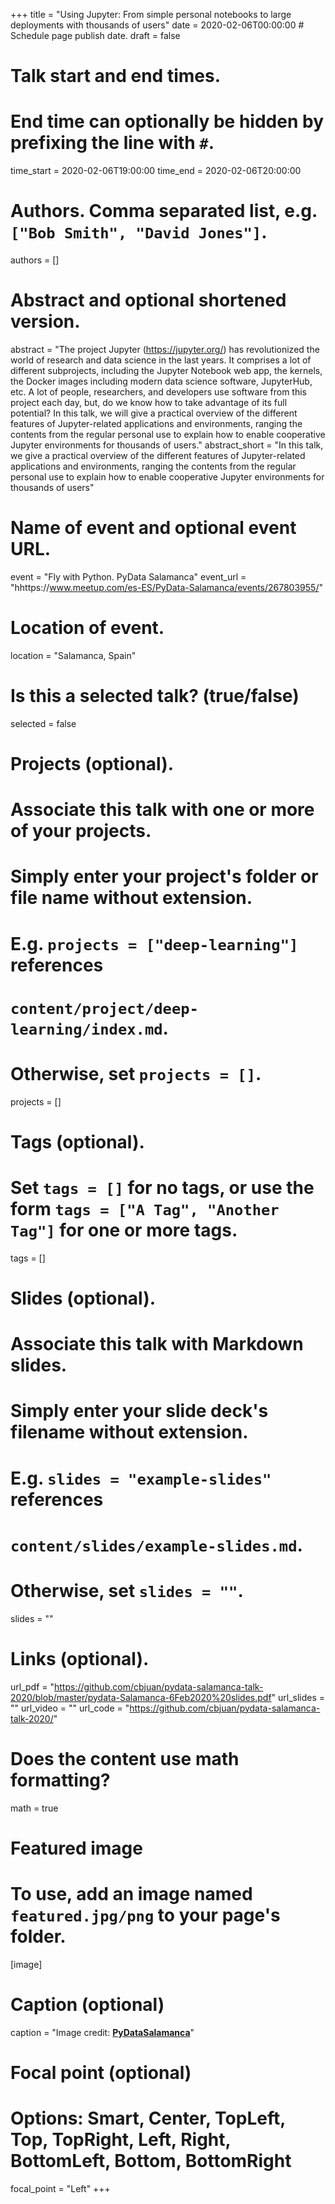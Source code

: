 +++
title = "Using Jupyter: From simple personal notebooks to large deployments with thousands of users"
date = 2020-02-06T00:00:00  # Schedule page publish date.
draft = false

# Talk start and end times.
#   End time can optionally be hidden by prefixing the line with `#`.
time_start = 2020-02-06T19:00:00
time_end = 2020-02-06T20:00:00

# Authors. Comma separated list, e.g. `["Bob Smith", "David Jones"]`.
authors = []

# Abstract and optional shortened version.
abstract = "The project Jupyter (https://jupyter.org/) has revolutionized the world of research and data science in the last years. It comprises a lot of different subprojects, including the Jupyter Notebook web app, the kernels, the Docker images including modern data science software, JupyterHub, etc. A lot of people, researchers, and developers use software from this project each day, but, do we know how to take advantage of its full potential? In this talk, we will give a practical overview of the different features of Jupyter-related applications and environments, ranging the contents from the regular personal use to explain how to enable cooperative Jupyter environments for thousands of users."
abstract_short = "In this talk, we give a practical overview of the different features of Jupyter-related applications and environments, ranging the contents from the regular personal use to explain how to enable cooperative Jupyter environments for thousands of users"

# Name of event and optional event URL.
event = "Fly with Python. PyData Salamanca"
event_url = "hhttps://www.meetup.com/es-ES/PyData-Salamanca/events/267803955/"

# Location of event.
location = "Salamanca, Spain"

# Is this a selected talk? (true/false)
selected = false

# Projects (optional).
#   Associate this talk with one or more of your projects.
#   Simply enter your project's folder or file name without extension.
#   E.g. `projects = ["deep-learning"]` references 
#   `content/project/deep-learning/index.md`.
#   Otherwise, set `projects = []`.
projects = []

# Tags (optional).
#   Set `tags = []` for no tags, or use the form `tags = ["A Tag", "Another Tag"]` for one or more tags.
tags = []

# Slides (optional).
#   Associate this talk with Markdown slides.
#   Simply enter your slide deck's filename without extension.
#   E.g. `slides = "example-slides"` references 
#   `content/slides/example-slides.md`.
#   Otherwise, set `slides = ""`.
slides = ""

# Links (optional).
url_pdf = "https://github.com/cbjuan/pydata-salamanca-talk-2020/blob/master/pydata-Salamanca-6Feb2020%20slides.pdf"
url_slides = ""
url_video = ""
url_code = "https://github.com/cbjuan/pydata-salamanca-talk-2020/"

# Does the content use math formatting?
math = true

# Featured image
# To use, add an image named `featured.jpg/png` to your page's folder. 
[image]
  # Caption (optional)
  caption = "Image credit: [**PyDataSalamanca**](https://www.meetup.com/es-ES/PyData-Salamanca/events/267803955/)"

  # Focal point (optional)
  # Options: Smart, Center, TopLeft, Top, TopRight, Left, Right, BottomLeft, Bottom, BottomRight
  focal_point = "Left"
+++

<!-- {{% alert note %}}
Click on the **Slides** button above to view the built-in slides feature.
{{% /alert %}}

Slides can be added in a few ways:

- **Create** slides using Academic's _Slides_ feature and link using `url_slides` parameter in the front matter of the talk file
- **Upload** an existing slide deck to `static/` and link using `url_slides` parameter in the front matter of the talk file
- **Embed** your slides (e.g. Google Slides) or presentation video on this page using [shortcodes](https://sourcethemes.com/academic/docs/writing-markdown-latex/).

Further talk details can easily be added to this page using _Markdown_ and $\rm \LaTeX$ math code. -->
